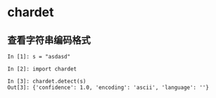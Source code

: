 # chardet


## 查看字符串编码格式

```
In [1]: s = "asdasd"

In [2]: import chardet

In [3]: chardet.detect(s)
Out[3]: {'confidence': 1.0, 'encoding': 'ascii', 'language': ''}
```